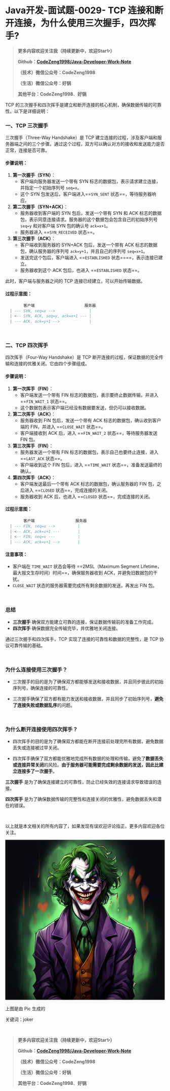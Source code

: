 # Java开发-面试题-0029- TCP 连接和断开连接，为什么使用三次握手，四次挥手?

> **更多内容欢迎关注我（持续更新中，欢迎Star✨）**
>
> **Github：[CodeZeng1998/Java-Developer-Work-Note](https://github.com/CodeZeng1998/Java-Developer-Work-Note)**
>
> **（技术）微信公众号：CodeZeng1998**
>
> **（生活）微信公众号：好锅**
>
> **其他平台：CodeZeng1998**、**好锅**



TCP 的三次握手和四次挥手是建立和断开连接的核心机制，确保数据传输的可靠性。以下是详细说明：

### 一、TCP 三次握手

三次握手（Three-Way Handshake）是 TCP 建立连接的过程，涉及客户端和服务器端之间的三个步骤。通过这个过程，双方可以确认对方的接收和发送能力是否正常，连接是否可靠。

#### 步骤说明：

1. **第一次握手（SYN）**：
   - 客户端向服务器发送一个带有 SYN 标志的数据包，表示请求建立连接，并指定一个初始序列号 `seq=x`。
   - 这个 SYN 包发送后，客户端进入==`SYN_SENT` 状态==，等待服务器响应。
2. **第二次握手（SYN+ACK）**：
   - 服务器收到客户端的 SYN 包后，发送一个带有 SYN 和 ACK 标志的数据包，表示同意连接请求。服务器的这个数据包会包含自己的初始序列号 `seq=y` 和对客户端 SYN 包的确认号 `ack=x+1`。
   - 服务器进入 ==`SYN_RECEIVED` 状态==。
3. **第三次握手（ACK）**：
   - 客户端收到服务器的 SYN+ACK 包后，发送一个带有 ACK 标志的数据包，确认服务器的序列号 `ack=y+1`，并且自己的序列号 `seq=x+1`。
   - 发送完这个包后，客户端进入 ==`ESTABLISHED` 状态====，表示连接已建立。
   - 服务器收到这个 ACK 包后，也进入 ==`ESTABLISHED` 状态==。

此时，客户端与服务器之间的 TCP 连接已经建立，可以开始传输数据。

#### 过程示意图：

```lua
		客户端               		 服务器
  | --- SYN, seq=x -->               |
  | <-- SYN, ACK, seq=y, ack=x+1 --- |
  | --- ACK, ack=y+1 -->             |
```

<br/>

### 二、TCP 四次挥手

四次挥手（Four-Way Handshake）是 TCP 断开连接的过程，保证数据的完全传输和连接的优雅关闭。它由四个步骤组成。

#### 步骤说明：

1. **第一次挥手（FIN）**：
   - 客户端发送一个带有 FIN 标志的数据包，表示要终止数据传输，并进入 ==`FIN_WAIT_1` 状态==。
   - 这个数据包表示客户端已经没有数据要发送，但仍可以接收数据。
2. **第二次挥手（ACK）**：
   - 服务器收到 FIN 包后，发送一个带有 ACK 标志的数据包，确认收到客户端的 FIN，并进入 ==`CLOSE_WAIT` 状态==。
   - 客户端接收到 ACK 后，进入 ==`FIN_WAIT_2` 状态==，等待服务器发送 FIN 包。
3. **第三次挥手（FIN）**：
   - 服务器发送一个带有 FIN 标志的数据包，表示自己也要终止连接，进入 ==`LAST_ACK` 状态==。
   - 客户端收到这个 FIN 包后，进入 ==`TIME_WAIT` 状态==，准备发送最终的确认。
4. **第四次挥手（ACK）**：
   - 客户端发送最后一个带有 ACK 标志的数据包，确认服务器的 FIN 包，之后进入 ==`CLOSED` 状态==，完成连接的关闭。
   - 服务器收到 ACK 后，也进入 ==`CLOSED` 状态==，完成连接的关闭。

#### 过程示意图：

```lua
		客户端                  服务器
  | --- FIN, seq=u --> 			|
  | <-- ACK, ack=u+1 --- 		|
  | <-- FIN, seq=v ---			|
  | --- ACK, ack=v+1 --> 		|
```

#### **注意事项：**

- 客户端在 `TIME_WAIT` 状态会等待 ==2MSL（Maximum Segment Lifetime，最大报文生存时间）时间==，确保服务器收到 ACK，并避免旧数据包的干扰。
- `CLOSE_WAIT` 状态的服务器需要完成所有剩余数据的发送，再发出 FIN 包。

<br/>

### 总结

- **三次握手** 确保双方能建立可靠的连接，保证数据传输前的准备工作完成。
- **四次挥手** 确保数据完全传输完毕，并优雅地关闭连接。

通过三次握手和四次挥手，TCP 实现了连接的可靠性和数据的完整性，是 TCP 协议可靠传输的基础。



<br/>

### 为什么连接使用三次握手？

* 三次握手的目的是为了确保双方都能够发送和接收数据，并且同步彼此的初始序列号，确保连接的可靠性。

* 三次握手确保了双方都有能力发送和接收数据，并且同步了初始序列号，**避免了连接失败或数据乱序**的问题。

<br/>

### 为什么断开连接使用四次挥手？

* 四次挥手的目的是为了确保双方都能在断开连接前处理完所有数据，避免数据丢失或连接被过早关闭。

* 四次挥手确保了双方都能优雅地完成所有数据的处理和传输，避免了**数据丢失或连接异常关闭**的风险。**由于服务器可能需要完成剩余数据的发送，因此比建立连接多了一次握手**。



**三次握手** 是为了确保连接建立的可靠性，防止已经失效的连接请求导致错误的连接。

**四次挥手** 是为了确保数据传输的完整性和连接关闭的优雅性，避免数据丢失和潜在的错误。





<br/>

以上就是本文相关的所有内容了，如果发现有误欢迎评论指正，更多内容欢迎各位关注。

![](https://github.com/CodeZeng1998/Java-Developer-Work-Note/blob/main/Interview/image/0029.png?raw=true)

上图是由 Pic 生成的

关键词：joker

<br/>







> **更多内容欢迎关注我（持续更新中，欢迎Star✨）**
>
> **Github：[CodeZeng1998/Java-Developer-Work-Note](https://github.com/CodeZeng1998/Java-Developer-Work-Note)**
>
> **（技术）微信公众号：CodeZeng1998**
>
> **（生活）微信公众号：好锅**
>
> **其他平台：CodeZeng1998**、**好锅**



